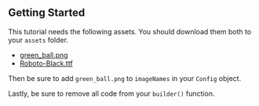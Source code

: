 ## Getting Started

This tutorial needs the following assets.  You should download them both to your
`assets` folder.

- [green_ball.png](text_hud/green_ball.png)
- [Roboto-Black.ttf](text_hud/Roboto-Black.ttf)

Then be sure to add `green_ball.png` to `imageNames` in your `Config` object.

Lastly, be sure to remove all code from your `builder()` function.
